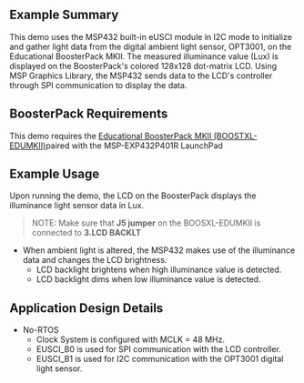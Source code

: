 ## Example Summary

This demo uses the MSP432 built-in eUSCI module in I2C mode to initialize and gather light data from the digital ambient light sensor, OPT3001, on the Educational BoosterPack MKII. The measured illuminance value (Lux) is displayed on the BoosterPack's colored 128x128 dot-matrix LCD. Using MSP Graphics Library, the MSP432 sends data to the LCD's controller through SPI communication to display the data.

## BoosterPack Requirements

This demo requires the [Educational BoosterPack MKII (BOOSTXL-EDUMKII)](http://www.ti.com/tool/BOOSTXL-EDUMKII)paired with the MSP-EXP432P401R LaunchPad

## Example Usage

Upon running the demo, the LCD on the BoosterPack displays the illuminance light sensor data in Lux.

> NOTE: Make sure that **J5 jumper** on the BOOSXL-EDUMKII is connected to **3.LCD BACKLT**

* When ambient light is altered, the MSP432 makes use of the illuminance data and changes the LCD brightness.
  * LCD backlight brightens when high illuminance value is detected.
  * LCD backlight dims when low illuminance value is detected.

## Application Design Details

* No-RTOS
  * Clock System is configured with MCLK = 48 MHz.
  * EUSCI_B0 is used for SPI communication with the LCD controller.
  * EUSCI_B1 is used for I2C communication with the OPT3001 digital light sensor.
